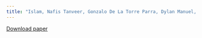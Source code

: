 ```yaml
---
title: "Islam, Nafis Tanveer, Gonzalo De La Torre Parra, Dylan Manuel, Elias Bou-Harb, and Peyman Najafirad. An unbiased transformer source code learning with semantic vulnerability graph. In 2023 IEEE 8th European Symposium on Security and Privacy (EuroS&P), pp. 144-159. IEEE, 2023."
---
```


[Download paper](https://ieeexplore.ieee.org/abstract/document/10190505?casa_token=XpS_nmpFvpgAAAAA:Gq0MDmagGusrHr6YK08La6nZYp_1m86c0hG4gzQqJy_dC9bneVGCSIcmNsoV0TXdkQ7mO4KjHGUQ)

